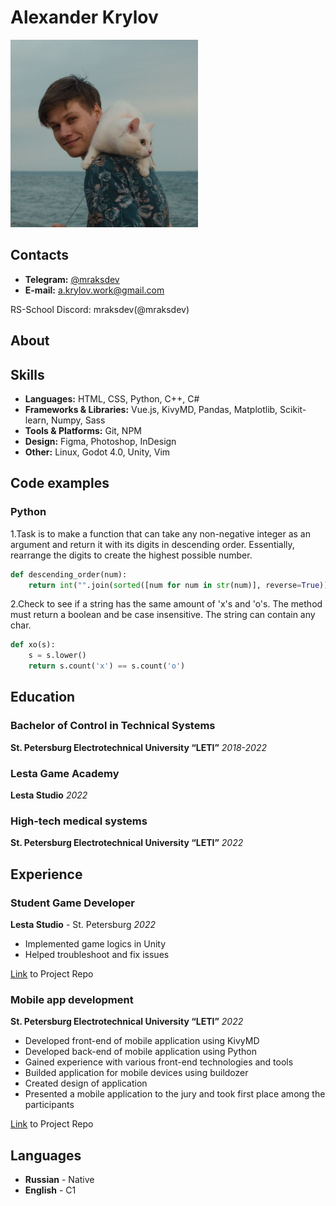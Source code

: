 # Alexander Krylov

<img src="avatar.jpg" width="300px" alt="avatar">

## Contacts

* **Telegram:** [@mraksdev](https://t.me/mraksdev)
* **E-mail:** <a.krylov.work@gmail.com>

RS-School Discord: mraksdev(@mraksdev)

## About

## Skills

* **Languages:** HTML, CSS, Python, C++, C#
* **Frameworks & Libraries:** Vue.js, KivyMD, Pandas, Matplotlib, Scikit-learn, Numpy, Sass
* **Tools & Platforms:** Git, NPM
* **Design:** Figma, Photoshop, InDesign
* **Other:** Linux, Godot 4.0, Unity, Vim

## Code examples

### Python

1.Task is to make a function that can take any non-negative integer as an argument and return it with its digits in descending order. Essentially, rearrange the digits to create the highest possible number.

```Python
def descending_order(num):
    return int("".join(sorted([num for num in str(num)], reverse=True)))
```

2.Check to see if a string has the same amount of 'x's and 'o's. The method must return a boolean and be case insensitive. The string can contain any char.

```Python
def xo(s):
    s = s.lower()
    return s.count('x') == s.count('o')
```

## Education

### Bachelor of Control in Technical Systems

**St. Petersburg Electrotechnical University “LETI”**
*2018-2022*

### Lesta Game Academy

**Lesta Studio**
*2022*

### High-tech medical systems

**St. Petersburg Electrotechnical University “LETI”**
*2022*

## Experience

### Student Game Developer

**Lesta Studio** - St. Petersburg
*2022*

* Implemented game logics in Unity
* Helped troubleshoot and fix issues

[Link](https://github.com/mraksdev/IB_Prototypes) to Project Repo

### Mobile app development

**St. Petersburg Electrotechnical University “LETI”**
*2022*

* Developed front-end of mobile application using KivyMD
* Developed back-end of mobile application using Python
* Gained experience with various front-end technologies and tools
* Builded application for mobile devices using buildozer
* Created design of application
* Presented a mobile application to the jury and took first place among the participants

[Link](https://gitlab.com/mraksdev/stress-app) to Project Repo

## Languages

* **Russian** - Native
* **English** - C1
